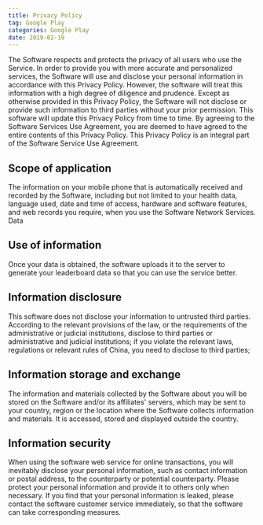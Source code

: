 ```yaml
---
title: Privacy Policy
tag: Google Play
categories: Google Play
date: 2019-02-19
---
```

The Software respects and protects the privacy of all users who use the Service. In order to provide you with more accurate and personalized services, the Software will use and disclose your personal information in accordance with this Privacy Policy. However, the software will treat this information with a high degree of diligence and prudence. Except as otherwise provided in this Privacy Policy, the Software will not disclose or provide such information to third parties without your prior permission. This software will update this Privacy Policy from time to time. By agreeing to the Software Services Use Agreement, you are deemed to have agreed to the entire contents of this Privacy Policy. This Privacy Policy is an integral part of the Software Service Use Agreement.

## Scope of application

The information on your mobile phone that is automatically received and recorded by the Software, including but not limited to your health data, language used, date and time of access, hardware and software features, and web records you require, when you use the Software Network Services. Data

## Use of information

Once your data is obtained, the software uploads it to the server to generate your leaderboard data so that you can use the service better.

## Information disclosure

This software does not disclose your information to untrusted third parties. According to the relevant provisions of the law, or the requirements of the administrative or judicial institutions, disclose to third parties or administrative and judicial institutions; if you violate the relevant laws, regulations or relevant rules of China, you need to disclose to third parties;

## Information storage and exchange

The information and materials collected by the Software about you will be stored on the Software and/or its affiliates' servers, which may be sent to your country, region or the location where the Software collects information and materials. It is accessed, stored and displayed outside the country.

## Information security

When using the software web service for online transactions, you will inevitably disclose your personal information, such as contact information or postal address, to the counterparty or potential counterparty. Please protect your personal information and provide it to others only when necessary. If you find that your personal information is leaked, please contact the software customer service immediately, so that the software can take corresponding measures.

